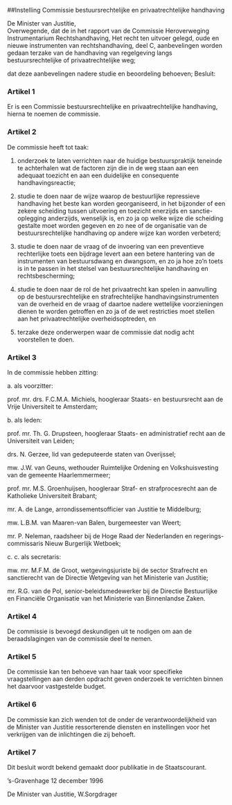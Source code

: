 <meta http-equiv='Content-Type' content='text/html; charset=utf-8' />

##Instelling Commissie bestuursrechtelijke en privaatrechtelijke handhaving

De Minister van Justitie,  
Overwegende, dat de in het rapport van de Commissie Heroverweging Instrumentarium Rechtshandhaving, Het recht ten uitvoer gelegd, oude en nieuwe instrumenten van rechtshandhaving, deel C, aanbevelingen worden gedaan terzake van de handhaving van regelgeving langs bestuursrechtelijke of privaatrechtelijke weg;

dat deze aanbevelingen nadere studie en beoordeling behoeven;
Besluit:    

### Artikel  1  

Er is een Commissie bestuursrechtelijke en privaatrechtelijke handhaving, hierna te noemen de commissie.  

### Artikel  2  

De commissie heeft tot taak: 

1) onderzoek te laten verrichten naar de huidige bestuurspraktijk teneinde te achterhalen wat de factoren zijn die in de weg staan aan een adequaat toezicht en aan een duidelijke en consequente handhavingsreactie;  

2) studie te doen naar de wijze waarop de bestuurlijke repressieve handhaving het beste kan worden georganiseerd, in het bijzonder of een zekere scheiding tussen uitvoering en toezicht enerzijds en sanctie-oplegging anderzijds, wenselijk is, en zo ja op welke wijze die scheiding gestalte moet worden gegeven en zo nee of de organisatie van de bestuursrechtelijke handhaving op andere wijze kan worden verbeterd;  

3) studie te doen naar de vraag of de invoering van een preventieve rechterlijke toets een bijdrage levert aan een betere hantering van de instrumenten van bestuursdwang en dwangsom, en zo ja hoe zo’n toets is in te passen in het stelsel van bestuursrechtelijke handhaving en rechtsbescherming;  

4) studie te doen naar de rol de het privaatrecht kan spelen in aanvulling op de bestuursrechtelijke en strafrechtelijke handhavingsinstrumenten van de overheid en de vraag of daartoe nadere wettelijke voorzieningen dienen te worden getroffen en zo ja of de wet restricties moet stellen aan het privaatrechtelijke overheidsoptreden, en  

5) terzake deze onderwerpen waar de commissie dat nodig acht voorstellen te doen.    

### Artikel  3  

In de commissie hebben zitting: 

a. als voorzitter: 

prof. mr. drs. F.C.M.A. Michiels, hoogleraar Staats- en bestuursrecht aan de Vrije Universiteit te Amsterdam;    

b. als leden: 

prof. mr. Th. G. Drupsteen, hoogleraar Staats- en administratief recht aan de Universiteit van Leiden;  

drs. N. Gerzee, lid van gedeputeerde staten van Overijssel;  

mw. J.W. van Geuns, wethouder Ruimtelijke Ordening en Volkshuisvesting van de gemeente Haarlemmermeer;  

prof. mr. M.S. Groenhuijsen, hoogleraar Straf- en strafprocesrecht aan de Katholieke Universiteit Brabant;  

mr. A. de Lange, arrondissementsofficier van Justitie te Middelburg;  

mw. L.B.M. van Maaren-van Balen, burgemeester van Weert;  

mr. P. Neleman, raadsheer bij de Hoge Raad der Nederlanden en regerings-commissaris Nieuw Burgerlijk Wetboek;    

c. c. als secretaris: 

mw. mr. M.F.M. de Groot, wetgevingsjuriste bij de sector Strafrecht en sanctierecht van de Directie Wetgeving van het Ministerie van Justitie;  

mr. R.G. van de Pol, senior-beleidsmedewerker bij de Directie Bestuurlijke en Financiële Organisatie van het Ministerie van Binnenlandse Zaken.      

### Artikel  4  

De commissie is bevoegd deskundigen uit te nodigen om aan de beraadslagingen van de commissie deel te nemen.  

### Artikel  5  

De commissie kan ten behoeve van haar taak voor specifieke vraagstellingen aan derden opdracht geven onderzoek te verrichten binnen het daarvoor vastgestelde budget.  

### Artikel  6  

De commissie kan zich wenden tot de onder de verantwoordelijkheid van de Minister van Justitie ressorterende diensten en instellingen voor het verkrijgen van de inlichtingen die zij behoeft.  

### Artikel  7  

Dit besluit wordt bekend gemaakt door publikatie in de Staatscourant.  

’s-Gravenhage 
12 december 1996    

De 
Minister van Justitie, 
W.Sorgdrager    
